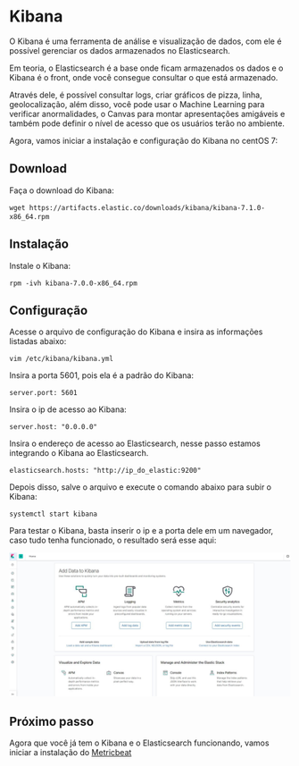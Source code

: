 # Kibana

O Kibana é uma ferramenta de análise e visualização de dados, com ele é possível gerenciar os dados armazenados no Elasticsearch. 

Em teoria, o Elasticsearch é a base onde ficam armazenados os dados e o Kibana é o front, onde você consegue consultar o que está armazenado.

Através dele, é possível consultar logs, criar gráficos de pizza, linha, geolocalização, além disso, você pode usar o Machine Learning para verificar anormalidades, o Canvas para montar apresentações amigáveis e também pode definir o nível de acesso que os usuários terão no ambiente.

Agora, vamos iniciar a instalação e configuração do Kibana no centOS 7:


## Download

Faça o download do Kibana: 
```
wget https://artifacts.elastic.co/downloads/kibana/kibana-7.1.0-x86_64.rpm
```

## Instalação

Instale o Kibana:
```
rpm -ivh kibana-7.0.0-x86_64.rpm
```

## Configuração

Acesse o arquivo de configuração do Kibana e insira as informações listadas abaixo: 
```
vim /etc/kibana/kibana.yml
```

Insira a porta 5601, pois ela é a padrão do Kibana: 
```
server.port: 5601
```

Insira o ip de acesso ao Kibana:
```
server.host: "0.0.0.0"
```

Insira o endereço de acesso ao Elasticsearch, nesse passo estamos integrando o Kibana ao Elasticsearch.
```
elasticsearch.hosts: "http://ip_do_elastic:9200"
```

Depois disso, salve o arquivo e execute o comando abaixo para subir o Kibana:
```
systemctl start kibana
```

Para testar o Kibana, basta inserir o ip e a porta dele em um navegador, caso tudo tenha funcionado, o resultado será esse aqui:

![](/images/kibana.jpg)

## Próximo passo ##
Agora que você já tem o Kibana e o Elasticsearch funcionando, vamos iniciar a instalação do [Metricbeat](https://github.com/sysadminas/elastic-zero-to-hero/blob/master/lab/metricbeat.md)
